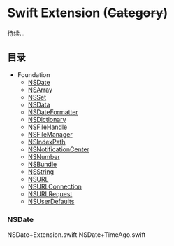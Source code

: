 # Swift Extension (~~Category~~)
待续...
## 目录
* Foundation
  * [NSDate](#date)
  * [NSArray](#date)
  * [NSSet](#date)
  * [NSData](#date)
  * [NSDateFormatter](#date)
  * [NSDictionary](#date)
  * [NSFileHandle](#date)
  * [NSFileManager](#date)
  * [NSIndexPath](#date)
  * [NSNotificationCenter](#date)
  * [NSNumber](#date)
  * [NSBundle](#date)
  * [NSString](#date)
  * [NSURL](#date)
  * [NSURLConnection](#date)
  * [NSURLRequest](#date)
  * [NSUserDefaults](#date)
  

### <a id="date"></a>NSDate
   NSDate+Extension.swift
   NSDate+TimeAgo.swift
